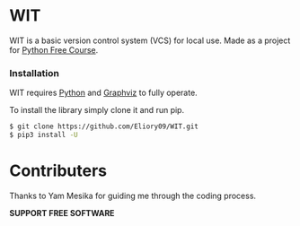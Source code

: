 # WIT

WIT is a basic version control system (VCS) for local use.
Made as a project for [Python Free Course](https://github.com/PythonFreeCourse/Notebooks).

### Installation

WIT requires [Python](https://graphviz.readthedocs.io/en/stable/) and [Graphviz](https://graphviz.readthedocs.io/en/stable/) to fully operate.

To install the library simply clone it and run pip.

```sh
$ git clone https://github.com/Eliory09/WIT.git
$ pip3 install -U
```

# Contributers
Thanks to Yam Mesika for guiding me through the coding process.

**SUPPORT FREE SOFTWARE**
